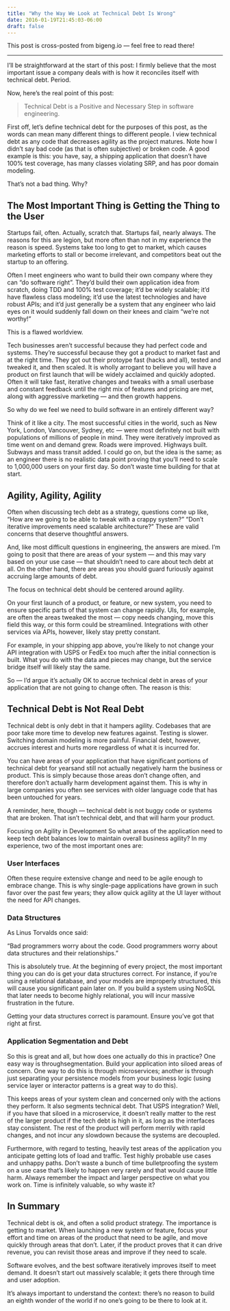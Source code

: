 ```yaml
---
title: "Why the Way We Look at Technical Debt Is Wrong"
date: 2016-01-19T21:45:03-06:00
draft: false
---
```


This post is cross-posted from bigeng.io — feel free to read there!

---

I’ll be straightforward at the start of this post: I firmly believe that the most important issue a company deals with
is how it reconciles itself with technical debt. Period.

Now, here’s the real point of this post:

> Technical Debt is a Positive and Necessary Step in software engineering.

First off, let’s define technical debt for the purposes of this post, as the words can mean many different things to
different people. I view technical debt as any code that decreases agility as the project matures. Note how I didn’t say
bad code (as that is often subjective) or broken code. A good example is this: you have, say, a shipping application
that doesn’t have 100% test coverage, has many classes violating SRP, and has poor domain modeling.

That’s not a bad thing. Why?

## The Most Important Thing is Getting the Thing to the User
Startups fail, often. Actually, scratch that. Startups fail, nearly always. The reasons for this are legion, but more
often than not in my experience the reason is speed. Systems take too long to get to market, which causes marketing
efforts to stall or become irrelevant, and competitors beat out the startup to an offering.

Often I meet engineers who want to build their own company where they can “do software right”. They’d build their own
application idea from scratch, doing TDD and 100% test coverage; it’d be widely scalable; it’d have flawless class
modeling; it’d use the latest technologies and have robust APIs; and it’d just generally be a system that any engineer
who laid eyes on it would suddenly fall down on their knees and claim “we’re not worthy!”

This is a flawed worldview.

Tech businesses aren’t successful because they had perfect code and systems. They’re successful because they got a
product to market fast and at the right time. They got out their protoype fast (hacks and all), tested and tweaked it,
and then scaled. It is wholly arrogant to believe you will have a product on first launch that will be widely acclaimed
and quickly adopted. Often it will take fast, iterative changes and tweaks with a small userbase and constant feedback
until the right mix of features and pricing are met, along with aggressive marketing — and then growth happens.

So why do we feel we need to build software in an entirely different way?

Think of it like a city. The most successful cities in the world, such as New York, London, Vancouver, Sydney, etc —
were most definitely not built with populations of millions of people in mind. They were iteratively improved as time
went on and demand grew. Roads were improved. Highways built. Subways and mass transit added. I could go on, but the
idea is the same; as an engineer there is no realistic data point proving that you’ll need to scale to 1,000,000 users
on your first day. So don’t waste time building for that at start.

## Agility, Agility, Agility
Often when discussing tech debt as a strategy, questions come up like, “How are we going to be able to tweak with a
crappy system?” “Don’t iterative improvements need scalable architecture?” These are valid concerns that deserve
thoughtful answers.

And, like most difficult questions in engineering, the answers are mixed. I’m going to posit that there are areas of
your system — and this may vary based on your use case — that shouldn’t need to care about tech debt at all. On the
other hand, there are areas you should guard furiously against accruing large amounts of debt.

The focus on technical debt should be centered around agility.

On your first launch of a product, or feature, or new system, you need to ensure specific parts of that system can
change rapidly. UIs, for example, are often the areas tweaked the most — copy needs changing, move this field this way,
or this form could be streamlined. Integrations with other services via APIs, however, likely stay pretty constant.

For example, in your shipping app above, you’re likely to not change your API integration with USPS or FedEx too much
after the initial connection is built. What you do with the data and pieces may change, but the service bridge itself
will likely stay the same.

So — I’d argue it’s actually OK to accrue technical debt in areas of your application that are not going to change
often. The reason is this:

## Technical Debt is Not Real Debt
Technical debt is only debt in that it hampers agility. Codebases that are poor take more time to develop new features
against. Testing is slower. Switching domain modeling is more painful. Financial debt, however, accrues interest and
hurts more regardless of what it is incurred for.

You can have areas of your application that have significant portions of technical debt for yearsand still not actually
negatively harm the business or product. This is simply because those areas don’t change often, and therefore don’t
actually harm development against them. This is why in large companies you often see services with older language code
that has been untouched for years.

A reminder, here, though — technical debt is not buggy code or systems that are broken. That isn’t technical debt, and
that will harm your product.

Focusing on Agility in Development
So what areas of the application need to keep tech debt balances low to maintain overall business agility? In my
experience, two of the most important ones are:

### User Interfaces

Often these require extensive change and need to be agile enough to embrace change. This is why single-page applications
have grown in such favor over the past few years; they allow quick agility at the UI layer without the need for API
changes.

### Data Structures

As Linus Torvalds once said:

“Bad programmers worry about the code. Good programmers worry about data structures and their relationships.”

This is absolutely true. At the beginning of every project, the most important thing you can do is get your data
structures correct. For instance, if you’re using a relational database, and your models are improperly structured, this
will cause you significant pain later on. If you build a system using NoSQL that later needs to become highly
relational, you will incur massive frustration in the future.

Getting your data structures correct is paramount. Ensure you’ve got that right at first.

### Application Segmentation and Debt
So this is great and all, but how does one actually do this in practice? One easy way is throughsegmentation. Build your
application into siloed areas of concern. One way to do this is through microservices; another is through just
separating your persistence models from your business logic (using service layer or interactor patterns is a great way
to do this).

This keeps areas of your system clean and concerned only with the actions they perform. It also segments technical debt.
That USPS integration? Well, if you have that siloed in a microservice, it doesn’t really matter to the rest of the
larger product if the tech debt is high in it, as long as the interfaces stay consistent. The rest of the product will
perform merrily with rapid changes, and not incur any slowdown because the systems are decoupled.

Furthermore, with regard to testing, heavily test areas of the application you anticipate getting lots of load and
traffic. Test highly probable use cases and unhappy paths. Don’t waste a bunch of time bulletproofing the system on a
use case that’s likely to happen very rarely and that would cause little harm. Always remember the impact and larger
perspective on what you work on. Time is infinitely valuable, so why waste it?

## In Summary
Technical debt is ok, and often a solid product strategy. The importance is getting to market. When launching a new
system or feature, focus your effort and time on areas of the product that need to be agile, and move quickly through
areas that don’t. Later, if the product proves that it can drive revenue, you can revisit those areas and improve if
they need to scale.

Software evolves, and the best software iteratively improves itself to meet demand. It doesn’t start out massively
scalable; it gets there through time and user adoption.

It’s always important to understand the context: there’s no reason to build an eighth wonder of the world if no one’s
going to be there to look at it.
